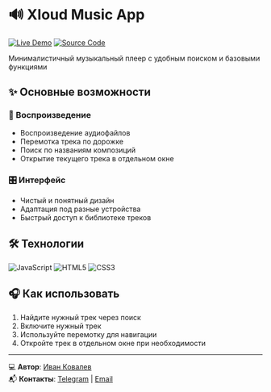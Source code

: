 # 🔊 Xloud Music App

[![Live Demo](https://img.shields.io/badge/-ДЕМО-1DB954?style=for-the-badge&logo=spotify&logoColor=white)](https://ivkovalevv.github.io/xloudmusicapp/)
[![Source Code](https://img.shields.io/badge/-КОД-181717?style=for-the-badge&logo=github&logoColor=white)](https://github.com/ivkovalevv/xloudmusicapp)

Минималистичный музыкальный плеер с удобным поиском и базовыми функциями

## ✨ Основные возможности

### 🎵 Воспроизведение
- Воспроизведение аудиофайлов
- Перемотка трека по дорожке
- Поиск по названиям композиций
- Открытие текущего трека в отдельном окне

### 🎛 Интерфейс
- Чистый и понятный дизайн
- Адаптация под разные устройства
- Быстрый доступ к библиотеке треков

## 🛠 Технологии

![JavaScript](https://img.shields.io/badge/-JavaScript-F7DF1E?style=for-the-badge&logo=javascript&logoColor=black)
![HTML5](https://img.shields.io/badge/-HTML5-E34F26?style=for-the-badge&logo=html5&logoColor=white)
![CSS3](https://img.shields.io/badge/-CSS3-1572B6?style=for-the-badge&logo=css3&logoColor=white)

## 🎧 Как использовать

1. Найдите нужный трек через поиск
2. Включите нужный трек
3. Используйте перемотку для навигации
4. Откройте трек в отдельном окне при необходимости

---

💻 **Автор**: [Иван Ковалев](https://kovalev-site.ru)  
📬 **Контакты**: [Telegram](https://t.me/x_kovalev) | [Email](mailto:ivkovalevv@gmail.ru)

